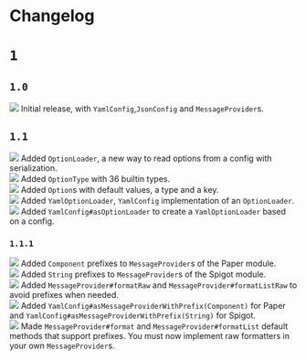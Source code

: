 # Changelog

# `1`

## `1.0`

![](https://raw.githubusercontent.com/efekos/efekos/refs/heads/main/icons/symbol-dot.svg) Initial release, with `YamlConfig`,`JsonConfig` and `MessageProvider`s.

## `1.1`

![](https://raw.githubusercontent.com/efekos/efekos/refs/heads/main/icons/symbol-plus.svg) Added `OptionLoader`, a new way to read options from a config with serialization.\
![](https://raw.githubusercontent.com/efekos/efekos/refs/heads/main/icons/symbol-plus.svg) Added `OptionType` with 36 builtin types.\
![](https://raw.githubusercontent.com/efekos/efekos/refs/heads/main/icons/symbol-plus.svg) Added `Option`s with default values, a type and a key.\
![](https://raw.githubusercontent.com/efekos/efekos/refs/heads/main/icons/symbol-plus.svg) Added `YamlOptionLoader`, `YamlConfig` implementation of an `OptionLoader`.\
![](https://raw.githubusercontent.com/efekos/efekos/refs/heads/main/icons/symbol-plus.svg) Added `YamlConfig#asOptionLoader` to create a `YamlOptionLoader` based on a config.

### `1.1.1`

![](https://raw.githubusercontent.com/efekos/efekos/refs/heads/main/icons/symbol-plus.svg) Added `Component` prefixes to `MessageProvider`s of the Paper module.\
![](https://raw.githubusercontent.com/efekos/efekos/refs/heads/main/icons/symbol-plus.svg) Added `String` prefixes to `MessageProvider`s of the Spigot module.\
![](https://raw.githubusercontent.com/efekos/efekos/refs/heads/main/icons/symbol-plus.svg) Added `MessageProvider#formatRaw` and `MessageProvider#formatListRaw` to avoid prefixes when needed.\
![](https://raw.githubusercontent.com/efekos/efekos/refs/heads/main/icons/symbol-plus.svg) Added `YamlConfig#asMessageProviderWithPrefix(Component)` for Paper and `YamlConfig#asMessageProviderWithPrefix(String)` for Spigot.\
![](https://raw.githubusercontent.com/efekos/efekos/refs/heads/main/icons/symbol-change.svg) Made `MessageProvider#format` and `MessageProvider#formatList` default methods that support prefixes. You must now implement raw formatters in your own `MessageProvider`s.
